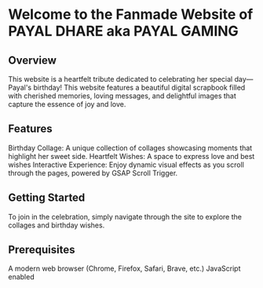 # Welcome to the Fanmade Website of PAYAL DHARE aka PAYAL GAMING
## Overview
This website is a heartfelt tribute dedicated to celebrating her special day—Payal's birthday! This website features a beautiful digital scrapbook filled with cherished memories, loving messages, and delightful images that capture the essence of joy and love.

## Features
Birthday Collage: A unique collection of collages showcasing moments that highlight her sweet side.
Heartfelt Wishes: A space to express love and best wishes
Interactive Experience: Enjoy dynamic visual effects as you scroll through the pages, powered by GSAP Scroll Trigger.

## Getting Started
To join in the celebration, simply navigate through the site to explore the collages and birthday wishes.

## Prerequisites
A modern web browser (Chrome, Firefox, Safari, Brave, etc.)
JavaScript enabled
